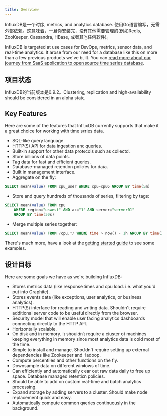 ```yaml
---
title: Overview
---
```


InfluxDB是一个时序, metrics, and analytics database. 使用Go语言编写，无需外部依赖。这意味着，一旦你安装完，没有其他需要管理的(例如Redis, ZooKeeper, Cassandra, HBase, 或者其他任何软件)。

InfluxDB is targeted at use cases for DevOps, metrics, sensor data, and real-time analytics. It arose from our need for a database like this on more than a few previous products we've built. You can [read more about our journey from SaaS application to open source time series database](/blog/2014/09/26/one-year-of-influxdb-and-the-road-to-1_0.html).

## 项目状态

InfluxDB的当前版本是0.9.2。Clustering, replication and high-availability should be considered in an alpha state.

## Key Features

Here are some of the features that InfluxDB currently supports that make it a great choice for working with time series data.

* SQL-like query language.
* HTTP(S) API for data ingestion and queries.
* Built-in support for other data protocols such as collectd.
* Store billions of data points.
* Tag data for fast and efficient queries.
* Database-managed retention policies for data.
* Built in management interface.
* Aggregate on the fly:

```sql
SELECT mean(value) FROM cpu_user WHERE cpu=cpu6 GROUP BY time(5m)
```
* Store and query hundreds of thousands of series, filtering by tags:

```sql
SELECT mean(value) FROM cpu
    WHERE region="uswest" AND az="1" AND server="server01"
    GROUP BY time(30s)
```

* Merge multiple series together:

```sql
SELECT mean(value) FROM /cpu.*/ WHERE time > now() - 1h GROUP BY time(30m)
```

There's much more, have a look at the [getting started guide](getting_started.html) to see some examples.

## 设计目标

Here are some goals we have as we're building InfluxDB:

* Stores metrics data (like response times and cpu load. i.e. what you'd put into Graphite).
* Stores events data (like exceptions, user analytics, or business analytics).
* HTTP(S) interface for reading and writing data. Shouldn't require additional server code to be useful directly from the browser.
* Security model that will enable user facing analytics dashboards connecting directly to the HTTP API.
* Horizontally scalable.
* On disk and in memory. It shouldn't require a cluster of machines keeping everything in memory since most analytics data is cold most of the time.
* Simple to install and manage. Shouldn't require setting up external dependencies like Zookeeper and Hadoop.
* Compute percentiles and other functions on the fly.
* Downsample data on different windows of time.
* Can efficiently and automatically clear out raw data daily to free up space. Database managed retention policies.
* Should be able to add on custom real-time and batch analytics processing.
* Expand storage by adding servers to a cluster. Should make node replacement quick and easy.
* Automatically compute common queries continuously in the background.

